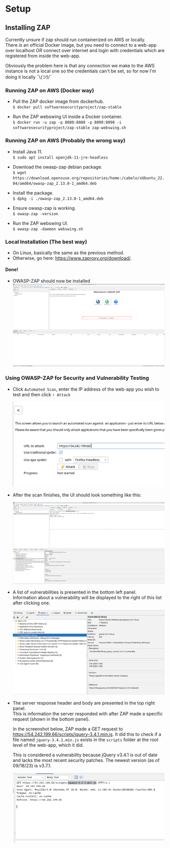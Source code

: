 # Setup

## Installing ZAP
<!-- - Pull the ZAP docker image from dockerhub. \
    `$ docker pull softwaresecurityproject/zap-stable`

- Run a ZAP docker container. \
    `$ docker run -p 8090:8090 -i softwaresecurityproject/zap-stable zap.sh -daemon -port 8090 -host 0.0.0.0` -->

<!-- 
- owasp-zap requires at least Java 11 to run.
- Install Java 11. \
    `$ sudo apt install openjdk-11-jre-headless`

- Download the owasp-zap debian package. \
    `$ wget https://download.opensuse.org/repositories/home:/cabelo/xUbuntu_22.04/amd64/owasp-zap_2.13.0-1_amd64.deb`

- Install the package. \
    `$ dpkg -i ./owasp-zap_2.13.0-1_amd64.deb`

- Ensure owasp-zap is working. \
    `$ owasp-zap -version` -->

Currently unsure if zap should run containerized on AWS or locally. \
There *is* an official Docker image, but you need to connect to a web-app over localhost *OR* connect over internet and login with credentials which are registered from inside the web-app.

Obviously the problem here is that any connection we make to the AWS instance is not a local one so the credentials can't be set, so for now I'm doing it locally ¯\\_(ツ)_/¯


### Running ZAP on AWS (Docker way)
- Pull the ZAP docker image from dockerhub. \
    `$ docker pull softwaresecurityproject/zap-stable`

- Run the ZAP webswing UI inside a Docker container. \
    `$ docker run -u zap -p 8080:8080 -p 8090:8090 -i softwaresecurityproject/zap-stable zap-webswing.sh`

### Running ZAP on AWS (Probably the wrong way)
- Install Java 11. \
    `$ sudo apt install openjdk-11-jre-headless`

- Download the owasp-zap debian package. \
    `$ wget https://download.opensuse.org/repositories/home:/cabelo/xUbuntu_22.04/amd64/owasp-zap_2.13.0-1_amd64.deb`

- Install the package. \
    `$ dpkg -i ./owasp-zap_2.13.0-1_amd64.deb`

- Ensure owasp-zap is working. \
    `$ owasp-zap -version`

- Run the ZAP webswing UI. \
    `$ owasp-zap -daemon webswing.sh`

### Local Installation (The best way)
- On Linux, basically the same as the previous method.
- Otherwise, go here: https://www.zaproxy.org/download/.

#### Done!
- OWASP-ZAP should now be installed
![](img/zapmain.png)


### Using OWASP-ZAP for Security and Vulnerability Testing

- Click `Automated Scan`, enter the IP address of the web-app you wish to test and then click `⚡ Attack`

    ![](img/autoscan.png)


- After the scan finishes, the UI should look something like this:

    ![](img/postscan1.png)

- A list of vulnerabilities is presented in the bottom left panel. \
    Information about a vulnerability will be displayed to the right of this list after clicking one.

    ![](img/postscan2.png)

- The server response header and body are presented in the top right panel. \
    This is information the server responded with after ZAP made a specific request (shown in the bottom panel).

    In the screenshot below, ZAP made a GET request to https://54.242.199.66/scripts/jquery-3.4.1.min.js. It did this to check if a file named `jquery-3.4.1.min.js` exists in the `scripts` folder at the root level of the web-app, which it did.
    
    This is considered a vulnerability because jQuery v3.4.1 is out of date and lacks the most recent security patches. The newest version (as of 09/18/23) is v3.7.1.

    ![](img/postscan3.png)
